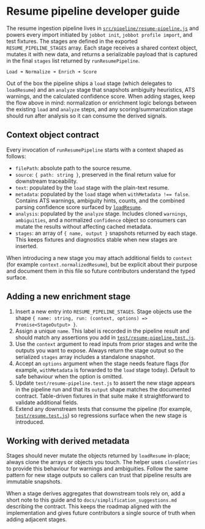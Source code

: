 # Resume pipeline developer guide

The resume ingestion pipeline lives in [`src/pipeline/resume-pipeline.js`](../src/pipeline/resume-pipeline.js)
and powers every import initiated by `jobbot init`, `jobbot profile import`, and test fixtures. The
stages are defined in the exported `RESUME_PIPELINE_STAGES` array. Each stage receives a shared
context object, mutates it with new data, and returns a serializable payload that is captured in the
final `stages` list returned by `runResumePipeline`.

```
Load ➜ Normalize ➜ Enrich ➜ Score
```

Out of the box the pipeline ships a `load` stage (which delegates to `loadResume`) and an `analyze`
stage that snapshots ambiguity heuristics, ATS warnings, and the calculated confidence score. When
adding stages, keep the flow above in mind: normalization or enrichment logic belongs between the
existing `load` and `analyze` steps, and any scoring/summarization stage should run after analysis so
it can consume the derived signals.

## Context object contract

Every invocation of `runResumePipeline` starts with a context shaped as follows:

- `filePath`: absolute path to the source resume.
- `source`: `{ path: string }`, preserved in the final return value for downstream traceability.
- `text`: populated by the `load` stage with the plain-text resume.
- `metadata`: populated by the `load` stage when `withMetadata !== false`. Contains ATS warnings,
  ambiguity hints, counts, and the combined parsing confidence score surfaced by
  [`loadResume`](../src/resume.js).
- `analysis`: populated by the `analyze` stage. Includes cloned `warnings`, `ambiguities`, and a
  normalized `confidence` object so consumers can mutate the results without affecting cached
  metadata.
- `stages`: an array of `{ name, output }` snapshots returned by each stage. This keeps fixtures and
  diagnostics stable when new stages are inserted.

When introducing a new stage you may attach additional fields to `context` (for example
`context.normalizedResume`), but be explicit about their purpose and document them in this file so
future contributors understand the typed surface.

## Adding a new enrichment stage

1. Insert a new entry into `RESUME_PIPELINE_STAGES`. Stage objects use the shape
   `{ name: string, run: (context, options) => Promise<StageOutput> }`.
2. Assign a unique `name`. This label is recorded in the pipeline result and should match any
   assertions you add in [`test/resume-pipeline.test.js`](../test/resume-pipeline.test.js).
3. Use the `context` argument to read inputs from prior stages and write the outputs you want to
   expose. Always return the stage output so the serialized `stages` array includes a standalone
   snapshot.
4. Accept an `options` argument when the stage needs feature flags (for example, `withMetadata` is
   forwarded to the `load` stage today). Default to safe behaviour when the option is omitted.
5. Update `test/resume-pipeline.test.js` to assert the new stage appears in the pipeline run and that
   its `output` shape matches the documented contract. Table-driven fixtures in that suite make it
   straightforward to validate additional fields.
6. Extend any downstream tests that consume the pipeline (for example,
   [`test/resume.test.js`](../test/resume.test.js)) so regressions surface when the new stage is
   introduced.

## Working with derived metadata

Stages should never mutate the objects returned by `loadResume` in-place; always clone the arrays or
objects you touch. The helper uses `cloneEntries` to provide this behaviour for warnings and
ambiguities. Follow the same pattern for new stage outputs so callers can trust that pipeline results
are immutable snapshots.

When a stage derives aggregates that downstream tools rely on, add a short note to this guide and to
`docs/simplification_suggestions.md` describing the contract. This keeps the roadmap aligned with the
implementation and gives future contributors a single source of truth when adding adjacent stages.
